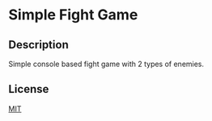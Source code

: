 # Simple Fight Game

## Description
Simple console based fight game with 2 types of enemies.

## License
[MIT](https://choosealicense.com/licenses/mit/)
